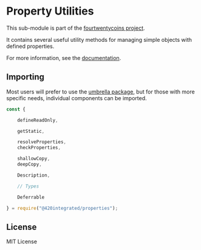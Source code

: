 Property Utilities
==================

This sub-module is part of the [fourtwentycoins project](https://github.com/420integrated/fourtwentycoins.js).

It contains several useful utility methods for managing simple objects with
defined properties.

For more information, see the [documentation](https://420integrated.com/wiki/v5/api/utils/properties/).


Importing
---------

Most users will prefer to use the [umbrella package](https://www.npmjs.com/package/fourtwentycoins ),
but for those with more specific needs, individual components can be imported.

```javascript
const {

    defineReadOnly,

    getStatic,

    resolveProperties,
    checkProperties,

    shallowCopy,
    deepCopy,

    Description,

    // Types

    Deferrable

} = require("@420integrated/properties");
```


License
-------

MIT License
